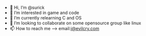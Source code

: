 - 👋 Hi, I’m @surick
- 👀 I’m interested in game and code
- 🌱 I’m currently relearning C and OS
- 💞️ I’m looking to collaborate on some opensource group like linux
- 📫 How to reach me --> email:i@evilcry.com

<!---
surick/surick is a ✨ special ✨ repository because its `README.md` (this file) appears on your GitHub profile.
You can click the Preview link to take a look at your changes.
--->
